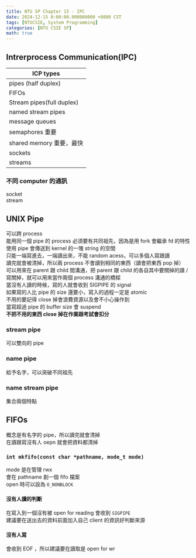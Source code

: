 ```yaml
---
title: NTU SP Chapter 15 - IPC
date: 2024-12-15 0:00:00.000000000 +0800 CST
tags: [NTUCSIE, System Programming]
categories: [NTU CSIE SP]
math: true
---
```


## Intrerprocess Communication(IPC)

|ICP types|
|---|
|pipes (half duplex)|
|FIFOs|
|Stream pipes(full duplex)|
|named stream pipes|
|message queues|
|semaphores 重要|
|shared memory 重要，最快|
|sockets|
|streams|

### 不同 computer 的通訊
socket\
stream

## UNIX Pipe
可以跨 process\
能用同一個 pipe 的 process 必須要有共同祖先，因為是用 fork 會繼承 fd 的特性\
使用 pipe 會傳送到 kernel 的一塊 string 的空間\
只能一端寫進去，一端讀出來，不能 random acess，可以多個人寫跟讀\
讀完就會被清掉，所以兩 process 不會讀到相同的東西（讀會把東西 pop 掉）\
可以用來在 parent 跟 child 間溝通，把 parent 跟 child 的各自其中要關掉的讀 / 寫關掉，就可以用來當作兩個 process 溝通的橋樑\
當沒有人讀的時候，寫的人就會收到 SIGPIPE 的 signal \
如果寫的人比 pipe 的 size 還要小，寫入的過程一定是 atomic\
不用的要記得 close 掉會浪費資源以及會不小心操作到\
當寫超過 pipe 的 buffer size 會 suspend\
**不把不用的東西 close 掉在作業跟考試會扣分**

### stream pipe
可以雙向的 pipe
### name pipe
給予名字，可以突破不同祖先

### name stream pipe
集合兩個特點


## FIFOs
概念是有名字的 pipe，所以讀完就會清掉\
在讀跟寫沒有人 oepn 就會把資料都清掉
### `int mkfifo(const char *pathname, mode_t mode)`
mode 是在管理 rwx \
會在 pathname 創一個 fifo 檔案\
open 時可以設為 `O_NONBLOCK`
#### 沒有人讀的判斷
在寫入到一個沒有被 open for reading 會收到 `SIGPIPE`\
建議要在送出去的資料前面加入自己 client 的資訊好判斷來源
#### 沒有人寫
會收到 EOF ，所以建議要在讀取是 open for wr
